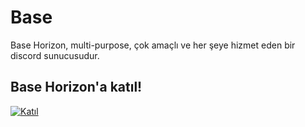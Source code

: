 # Base
Base Horizon, multi-purpose, çok amaçlı ve her şeye hizmet eden bir discord sunucusudur.

## Base Horizon'a katıl!

[![Katıl](https://discordapp.com/api/guilds/736270878295326784/widget.png?style=banner2)](https://discord.gg/hgh7qgZ)
